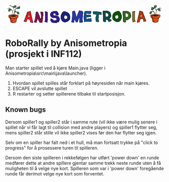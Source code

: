 ![image info](assets/anisometropia.png)

# RoboRally by Anisometropia (prosjekt i INF112)

Man starter spillet ved å kjøre Main.java (ligger i Anisometropia\src\main\java\launcher).
1. Hvordan spillet spilles står forklart på høyresiden når main kjøres.
2. ESCAPE vil avslutte spillet
3. R restarter og setter spillerene tilbake til startposisjon.



## Known bugs
Dersom spiller1 og spiller2 står i samme rute (vil ikke være mulig senere i spillet når vi får 
lagt til collision med andre players) og spiller1 flytter seg, mens spiller2 står stille
vil ikke spiller2 vises før den har flytter seg igjen.

Selv om en spiller har falt ned i et hull, må man fortsatt trykke på "click to progress" for
å prosessere turen til spilleren.

Dersom den siste spilleren i rekkefølgen har utført 'power down' en runde medfører dette at andre spillere gjentar samme trekk neste runde uten å få muligheten til å velge nye kort. Spilleren som var i 'power down' foregående runde får derimot velge nye kort som forventet.
